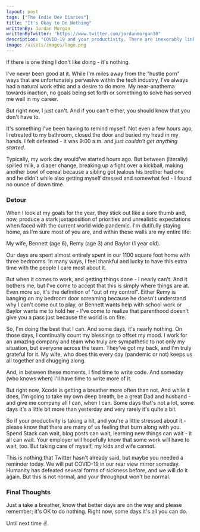 ```yaml
---
layout: post
tags: ["The Indie Dev Diaries"]
title: "It's Okay to Do Nothing"
writtenBy: Jordan Morgan
writtenByTwitter: "https://www.twitter.com/jordanmorgan10"
description: "COVID-19 and your productivity. There are inexorably linked, so let's talk about it."
image: /assets/images/logo.png
---
```


If there is one thing I don't like doing - it's nothing.

I've never been good at it. While I'm miles away from the "hustle porn" ways that are unfortunately pervasive within the tech industry, I've always had a natural work ethic and a desire to do more. My near-anathema towards inaction, no goals being set forth or something to solve has served me well in my career.

But right now, I just can't. And if you can't either, you should know that you don't have to.

It's something I've been having to remind myself. Not even a few hours ago, I retreated to my bathroom, closed the door and buried my head in my hands. I felt defeated - it was 9:00 a.m. and _just couldn't get anything started_. 

Typically, my work day would've started hours ago. But between (literally) spilled milk, a diaper change, breaking up a fight over a kickball, making another bowl of cereal because a sibling got jealous his brother had one and he didn't while also getting myself dressed and somewhat fed - I found no ounce of down time.

### Detour

When I look at my goals for the year, they stick out like a sore thumb and, now, produce a stark juxtaposition of priorities and unrealistic expectations when faced with the current world wide pandemic. I'm dutifully staying home, as I'm sure most of you are, and within these walls are my entire life:

My wife, Bennett (age 6), Remy (age 3) and Baylor (1 year old). 

Our days are spent almost entirely spent in our 1100 square foot home with three bedrooms. In many ways, I feel thankful and lucky to have this extra time with the people I care most about it.

But when it comes to work, and getting things done - I nearly can't. And it bothers me, but I've come to accept that this is simply where things are at. Even more so, it's the definition of "out of my control". Either Remy is banging on my bedroom door screaming because he doesn't understand why I can't come out to play, or Bennett wants help with school work or Baylor wants me to hold her - I've come to realize that parenthood doesn't give you a pass just because the world is on fire.

So, I'm doing the best that I can. And some days, it's nearly nothing. On those days, I continually count my blessings to offset my mood. I work for an amazing company and team who truly are sympathetic to not only my situation, but everyone across the team. They've got my back, and I'm truly grateful for it. My wife, who does this every day (pandemic or not) keeps us all together and chugging along.

And, in between these moments, I find time to write code. And someday (who knows when) I'll have time to write more of it.

But right now, Xcode is getting a breather more often than not. And while it does, I'm going to take my own deep breath, be a great Dad and husband - and give me company all I can, when I can. Some days that's not a lot, some days it's a little bit more than yesterday and very rarely it's quite a bit.

So if your productivity is  taking a hit, and you're a little stressed about it - please know that there are many of us feeling that burn along with you. Spend Stack can wait, blog posts can wait, learning new things can wait - it all can wait. Your employer will hopefully know that some work will have to wait, too. But taking care of myself, my kids and wife cannot.

This is nothing that Twitter hasn't already said, but maybe you needed a reminder today. We will put COVID-19 in our rear view mirror someday. Humanity has defeated several forms of sickness before, and we will do it again. But this is not normal, and your throughput won't be normal. 

### Final Thoughts
Just a take a breather, know that better days are on the way and please remember; it's OK to do nothing. Right now, some days it's all you can do.

Until next time ✌️.